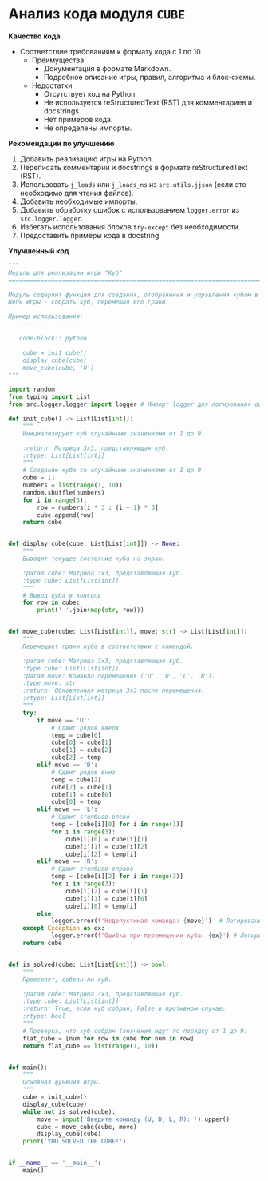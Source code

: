 # Анализ кода модуля `CUBE`

**Качество кода**
 -  Соответствие требованиям к формату кода с 1 по 10
    -   Преимущества
        -   Документация в формате Markdown.
        -   Подробное описание игры, правил, алгоритма и блок-схемы.
    -   Недостатки
        -   Отсутствует код на Python.
        -   Не используется reStructuredText (RST) для комментариев и docstrings.
        -   Нет примеров кода.
        -   Не определены импорты.

**Рекомендации по улучшению**
1.  Добавить реализацию игры на Python.
2.  Переписать комментарии и docstrings в формате reStructuredText (RST).
3.  Использовать `j_loads` или `j_loads_ns` из `src.utils.jjson` (если это необходимо для чтения файлов).
4.  Добавить необходимые импорты.
5.  Добавить обработку ошибок с использованием `logger.error` из `src.logger.logger`.
6.  Избегать использования блоков `try-except` без необходимости.
7.  Предоставить примеры кода в docstring.

**Улучшенный код**

```python
"""
Модуль для реализации игры "Куб".
=========================================================================================

Модуль содержит функции для создания, отображения и управления кубом в игре-головоломке.
Цель игры - собрать куб, перемещая его грани.

Пример использования:
--------------------

.. code-block:: python

    cube = init_cube()
    display_cube(cube)
    move_cube(cube, 'U')
"""

import random
from typing import List
from src.logger.logger import logger # Импорт logger для логирования ошибок

def init_cube() -> List[List[int]]:
    """
    Инициализирует куб случайными значениями от 1 до 9.

    :return: Матрица 3x3, представляющая куб.
    :rtype: List[List[int]]
    """
    # Создание куба со случайными значениями от 1 до 9
    cube = []
    numbers = list(range(1, 10))
    random.shuffle(numbers)
    for i in range(3):
        row = numbers[i * 3 : (i + 1) * 3]
        cube.append(row)
    return cube


def display_cube(cube: List[List[int]]) -> None:
    """
    Выводит текущее состояние куба на экран.

    :param cube: Матрица 3x3, представляющая куб.
    :type cube: List[List[int]]
    """
    # Вывод куба в консоль
    for row in cube:
        print(' '.join(map(str, row)))


def move_cube(cube: List[List[int]], move: str) -> List[List[int]]:
    """
    Перемещает грани куба в соответствии с командой.

    :param cube: Матрица 3x3, представляющая куб.
    :type cube: List[List[int]]
    :param move: Команда перемещения ('U', 'D', 'L', 'R').
    :type move: str
    :return: Обновленная матрица 3x3 после перемещения.
    :rtype: List[List[int]]
    """
    try:
        if move == 'U':
            # Сдвиг рядов вверх
            temp = cube[0]
            cube[0] = cube[1]
            cube[1] = cube[2]
            cube[2] = temp
        elif move == 'D':
            # Сдвиг рядов вниз
            temp = cube[2]
            cube[2] = cube[1]
            cube[1] = cube[0]
            cube[0] = temp
        elif move == 'L':
            # Сдвиг столбцов влево
            temp = [cube[i][0] for i in range(3)]
            for i in range(3):
                cube[i][0] = cube[i][1]
                cube[i][1] = cube[i][2]
                cube[i][2] = temp[i]
        elif move == 'R':
            # Сдвиг столбцов вправо
            temp = [cube[i][2] for i in range(3)]
            for i in range(3):
                cube[i][2] = cube[i][1]
                cube[i][1] = cube[i][0]
                cube[i][0] = temp[i]
        else:
            logger.error(f'Недопустимая команда: {move}')  # Логирование недопустимой команды
    except Exception as ex:
            logger.error(f'Ошибка при перемещении куба: {ex}') # Логирование общей ошибки
    return cube


def is_solved(cube: List[List[int]]) -> bool:
    """
    Проверяет, собран ли куб.

    :param cube: Матрица 3x3, представляющая куб.
    :type cube: List[List[int]]
    :return: True, если куб собран, False в противном случае.
    :rtype: bool
    """
    # Проверка, что куб собран (значения идут по порядку от 1 до 9)
    flat_cube = [num for row in cube for num in row]
    return flat_cube == list(range(1, 10))


def main():
    """
    Основная функция игры.
    """
    cube = init_cube()
    display_cube(cube)
    while not is_solved(cube):
        move = input('Введите команду (U, D, L, R): ').upper()
        cube = move_cube(cube, move)
        display_cube(cube)
    print('YOU SOLVED THE CUBE!')


if __name__ == '__main__':
    main()
```
